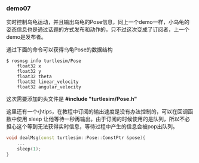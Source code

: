 ### demo07
实时控制乌龟运动，并且输出乌龟的Pose信息，同上一个demo一样，小乌龟的姿态信息也是通过话题的方式发布和动作的，只不过这次变成了订阅者，上一个demo是发布者。

通过下面的命令可以获得乌龟Pose的数据结构
```shell
$ rosmsg info turtlesim/Pose 
	float32 x
	float32 y
	float32 theta
	float32 linear_velocity
	float32 angular_velocity
```

这次需要添加的头文件是 **#include "turtlesim/Pose.h"**

这里还有一个小tips，在教程中订阅的输出速度是没有办法控制的，可以在回调函数中使用 sleep 让他等待一秒再输出。由于订阅的时候使用的是队列，所以不必担心这个等到无法获得实时信息，等待过程中产生的信息会被pop出队列。

```cpp
void dealMsg(const turtlesim::Pose::ConstPtr &pose){
	...
	sleep(1);
}
```

